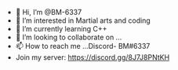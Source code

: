 - 👋 Hi, I’m @BM-6337
- 👀 I’m interested in Martial arts and coding
- 🌱 I’m currently learning C++
- 💞️ I’m looking to collaborate on ...
- 📫 How to reach me ...Discord- BM#6337
- Join my server: https://discord.gg/8J7J8PNtKH
<!---
BM-6337/BM-6337 is a ✨ special ✨ repository because its `README.md` (this file) appears on your GitHub profile.
You can click the Preview link to take a look at your changes.
--->
